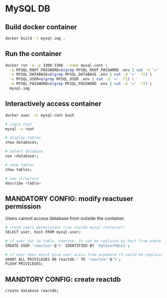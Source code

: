 # MySQL DB

## Build docker container

```sh
docker build -t mysql-img .
```

## Run the container

```sh
docker run -d -p 3306:3306 --name mysql-cont \
  -e MYSQL_ROOT_PASSWORD=$(grep MYSQL_ROOT_PASSWORD .env | cut -d '=' -f2) \
  -e MYSQL_DATABASE=$(grep MYSQL_DATABASE .env | cut -d '=' -f2) \
  -e MYSQL_USER=$(grep MYSQL_USER .env | cut -d '=' -f2) \
  -e MYSQL_PASSWORD=$(grep MYSQL_PASSWORD .env | cut -d '=' -f2) \
  mysql-img
```

## Interactively access container

```sh
docker exec -it mysql-cont bash

# Login root
mysql -u root

# display tables
show databases;

# select database
use <database>;

# show tables
show tables;

# see structure
describe <table>
```

## MANDATORY CONFIG: modify reactuser permission

Users cannot access database from outside the container.

```sh
# check users permissions (run inside mysql container)
SELECT user, host FROM mysql.user;

# if user not in table, execute: (% can be replaced by host from where to access)
CREATE USER 'reactusr'@'%' IDENTIFIED BY 'SqlUserP@ss1';

# if user does exist give user acess from anywhere (% could be replaced by 172.0.0.1 for example)
GRANT ALL PRIVILEGES ON reactdb.* TO 'reactusr'@'%';
FLUSH PRIVILEGES;
```

## MANDTORY CONFIG: create reactdb

```sh
create database reactdb;
```

